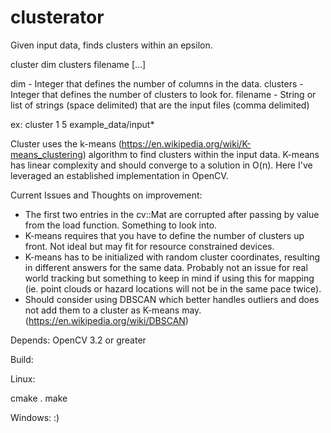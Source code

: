 # clusterator
Given input data, finds clusters within an epsilon.

cluster dim clusters filename [...]

dim - Integer that defines the number of columns in the data.
clusters - Integer that defines the number of clusters to look for.
filename - String or list of strings (space delimited) that are the input files (comma delimited)

ex: cluster 1 5 example_data/input*

Cluster uses the k-means (https://en.wikipedia.org/wiki/K-means_clustering) algorithm to find clusters within the input data.  K-means has linear complexity and should converge to a solution in O(n).  Here I've leveraged an established implementation in OpenCV.

Current Issues and Thoughts on improvement:
* The first two entries in the cv::Mat are corrupted after passing by value from the load function.  Something to look into.
* K-means requires that you have to define the number of clusters up front.  Not ideal but may fit for resource constrained devices.
* K-means has to be initialized with random cluster coordinates, resulting in different answers for the same data. Probably not an issue for real world tracking but something to keep in mind if using this for mapping (ie. point clouds or hazard locations will not be in the same pace twice).
* Should consider using DBSCAN which better handles outliers and does not add them to a cluster as K-means may. (https://en.wikipedia.org/wiki/DBSCAN)

Depends:
OpenCV 3.2 or greater

Build:

Linux:

cmake .
make 

Windows:
:)

